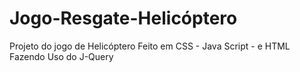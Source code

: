 # Jogo-Resgate-Helicóptero
Projeto do jogo de Helicóptero Feito em CSS - Java Script - e HTML Fazendo Uso do J-Query


